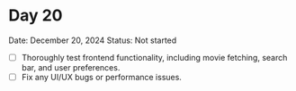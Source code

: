 # Day 20

Date: December 20, 2024
Status: Not started

- [ ]  Thoroughly test frontend functionality, including movie fetching, search bar, and user preferences.
- [ ]  Fix any UI/UX bugs or performance issues.